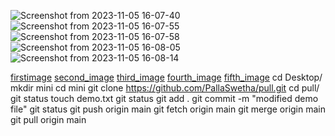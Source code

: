 ![Screenshot from 2023-11-05 16-07-40](https://github.com/PallaSwetha/friend-rainbow/assets/140942003/e40f769a-5c0d-4287-bc81-f3b85da794d3)
![Screenshot from 2023-11-05 16-07-55](https://github.com/PallaSwetha/friend-rainbow/assets/140942003/1cd38db1-3bc2-4878-a21b-cd6399de977a)
![Screenshot from 2023-11-05 16-07-58](https://github.com/PallaSwetha/friend-rainbow/assets/140942003/61accdbf-afed-479e-9968-487e06b4b98f)
![Screenshot from 2023-11-05 16-08-05](https://github.com/PallaSwetha/friend-rainbow/assets/140942003/a1c0c033-5dc9-4146-a2be-5644715f0f8f)
![Screenshot from 2023-11-05 16-08-14](https://github.com/PallaSwetha/friend-rainbow/assets/140942003/2c17f265-9390-4d54-9ce5-eaf3e3505fd8)

[firstimage](https://user-images.githubusercontent.com/140942003/280525538-02050641-b2de-4d03-816c-37942ee5bcaf.png)
[second_image](https://user-images.githubusercontent.com/140942003/280525542-131c316f-6455-4af7-b6be-211716f97a16.png)
[third_image](https://user-images.githubusercontent.com/140942003/280525547-fb4450c0-6419-40ec-869c-570dc35b0731.png)
[fourth_image](https://user-images.githubusercontent.com/140942003/280525548-a87d828d-d126-4a44-aba0-9a49257f7ac8.png)
[fifth_image](https://user-images.githubusercontent.com/140942003/280525549-49bc92a1-99d9-4ed7-8466-1f34354ffacd.png)
cd Desktop/
mkdir mini
cd mini
git clone https://github.com/PallaSwetha/pull.git
cd pull/
git status
touch demo.txt
git status 
git add .
git commit -m "modified demo file"
git status
git push origin main
git fetch origin main
git merge origin main
git pull origin main


